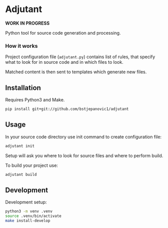 # Adjutant

**WORK IN PROGRESS**

Python tool for source code generation and processing.

### How it works

Project configuration file (`adjutant.py`) contains list of rules, that specify what to look for in source code and in which files to look. 

Matched content is then sent to templates which generate new files.

## Installation

Requires Python3 and Make.

```bash
pip install git+git://github.com/bstjepanovic1/adjutant
```

## Usage

In your source code directory use init command to create configuration file:

```bash
adjutant init
```

Setup will ask you where to look for source files and where to perform build.

To build your project use:

```bash
adjutant build
```

## Development

Development setup:

```bash
python3 -m venv .venv
source .venv/bin/activate
make install-develop
```
